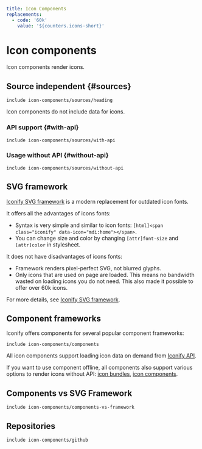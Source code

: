 ```yaml
title: Icon Components
replacements:
  - code: '60k'
    value: '${counters.icons-short}'
```

# Icon components

Icon components render icons.

## Source independent {#sources}

`include icon-components/sources/heading`

Icon components do not include data for icons.

### API support {#with-api}

`include icon-components/sources/with-api`

### Usage without API {#without-api}

`include icon-components/sources/without-api`

## SVG framework

[Iconify SVG framework](./svg-framework/index.md) is a modern replacement for outdated icon fonts.

It offers all the advantages of icons fonts:

- Syntax is very simple and similar to icon fonts: `[html]<span class="iconify" data-icon="mdi:home"></span>`.
- You can change size and color by changing `[attr]font-size` and `[attr]color` in stylesheet.

It does not have disadvantages of icons fonts:

- Framework renders pixel-perfect SVG, not blurred glyphs.
- Only icons that are used on page are loaded. This means no bandwidth wasted on loading icons you do not need. This also made it possible to offer over 60k icons.

For more details, see [Iconify SVG framework](./svg-framework/index.md).

## Component frameworks

Iconify offers components for several popular component frameworks:

`include icon-components/components`

All icon components support loading icon data on demand from [Iconify API](../sources/api/index.md).

If you want to use component offline, all components also support various options to render icons without API: [icon bundles](../icon-components/bundles/index.md), [icon components](../sources/npm/index.md).

## Components vs SVG Framework

`include icon-components/components-vs-framework`

## Repositories

`include icon-components/github`
